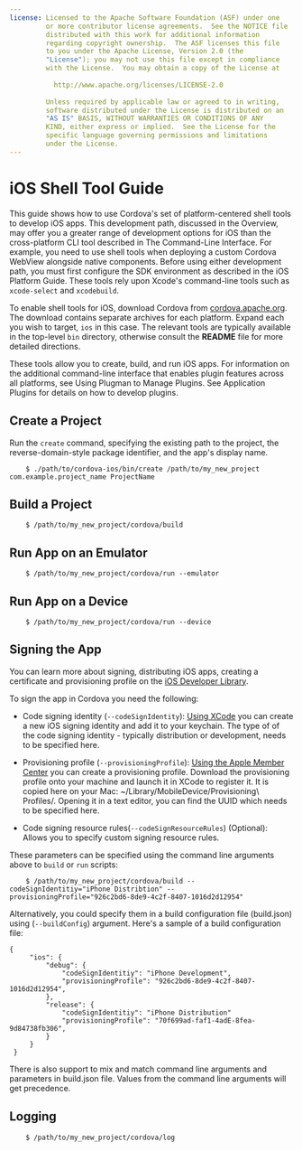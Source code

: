 ```yaml
---
license: Licensed to the Apache Software Foundation (ASF) under one
         or more contributor license agreements.  See the NOTICE file
         distributed with this work for additional information
         regarding copyright ownership.  The ASF licenses this file
         to you under the Apache License, Version 2.0 (the
         "License"); you may not use this file except in compliance
         with the License.  You may obtain a copy of the License at
         
           http://www.apache.org/licenses/LICENSE-2.0
         
         Unless required by applicable law or agreed to in writing,
         software distributed under the License is distributed on an
         "AS IS" BASIS, WITHOUT WARRANTIES OR CONDITIONS OF ANY
         KIND, either express or implied.  See the License for the
         specific language governing permissions and limitations
         under the License.
---
```


# iOS Shell Tool Guide

This guide shows how to use Cordova's set of platform-centered shell
tools to develop iOS apps. This development path, discussed in the
Overview, may offer you a greater range of development options for iOS
than the cross-platform CLI tool described in The Command-Line
Interface.  For example, you need to use shell tools when deploying a
custom Cordova WebView alongside native components. Before using
either development path, you must first configure the SDK environment
as described in the iOS Platform Guide.  These tools rely upon
Xcode's command-line tools such as `xcode-select` and `xcodebuild`.

To enable shell tools for iOS, download Cordova from
[cordova.apache.org](http://cordova.apache.org). The download contains
separate archives for each platform. Expand each you wish to target,
`ios` in this case. The relevant tools are typically available in the
top-level `bin` directory, otherwise consult the __README__ file for
more detailed directions.

These tools allow you to create, build, and run iOS apps.  For
information on the additional command-line interface that enables
plugin features across all platforms, see Using Plugman to Manage
Plugins. See Application Plugins for details on how to develop
plugins.

## Create a Project

Run the `create` command, specifying the existing path to the project,
the reverse-domain-style package identifier, and the app's display
name.

        $ ./path/to/cordova-ios/bin/create /path/to/my_new_project com.example.project_name ProjectName

## Build a Project

        $ /path/to/my_new_project/cordova/build

## Run App on an Emulator

        $ /path/to/my_new_project/cordova/run --emulator

## Run App on a Device

        $ /path/to/my_new_project/cordova/run --device

## Signing the App

You can learn more about signing, distributing iOS apps, creating a certificate and provisioning profile on the [iOS Developer Library](https://developer.apple.com/library/ios/documentation/IDEs/Conceptual/AppDistributionGuide/ConfiguringYourApp/ConfiguringYourApp.html).

To sign the app in Cordova you need the following:
* Code signing identity (`--codeSignIdentity`): [Using XCode](https://developer.apple.com/library/ios/documentation/IDEs/Conceptual/AppDistributionGuide/MaintainingCertificates/MaintainingCertificates.html#//apple_ref/doc/uid/TP40012582-CH31-SW6) you can create a new iOS signing identity and add it to your keychain. The type of of the code signing identity - typically distribution or development, needs to be specified here.

* Provisioning profile (`--provisioningProfile`):  [Using the Apple Member Center](https://developer.apple.com/library/ios/documentation/IDEs/Conceptual/AppDistributionGuide/MaintainingProfiles/MaintainingProfiles.html#//apple_ref/doc/uid/TP40012582-CH30-SW61) you can create a provisioning profile. Download the provisioning profile onto your machine and launch it in XCode to register it. It is copied here on your Mac: ~/Library/MobileDevice/Provisioning\ Profiles/. Opening it in a text editor, you can find the UUID which needs to be specified here.

* Code signing resource rules(`--codeSignResourceRules`) (Optional): Allows you to specify custom signing resource rules.

These parameters can be specified using the command line arguments above to `build` or `run` scripts:

        $ /path/to/my_new_project/cordova/build --codeSignIdentitiy="iPhone Distribtion" --provisioningProfile="926c2bd6-8de9-4c2f-8407-1016d2d12954" 

Alternatively, you could specify them in a build configuration file (build.json) using (`--buildConfig`) argument. Here's a sample of a build configuration file:

    {
         "ios": {
             "debug": {
                 "codeSignIdentitiy": "iPhone Development",
                 "provisioningProfile": "926c2bd6-8de9-4c2f-8407-1016d2d12954",
             },
             "release": {
                 "codeSignIdentitiy": "iPhone Distribution"
                 "provisioningProfile": "70f699ad-faf1-4adE-8fea-9d84738fb306",
             }
         }
     }

There is also support to mix and match command line arguments and parameters in build.json file. Values from the command line arguments will get precedence. 

## Logging

        $ /path/to/my_new_project/cordova/log

